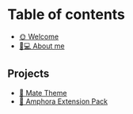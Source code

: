 # Table of contents

* [🌞 Welcome](README.md)
* [🧑💻 About me](about-me.md)

## Projects

* [🧉 Mate Theme](projects/mate-theme.md)
* [🏺 Amphora Extension Pack](projects/amphora-extension-pack.md)
